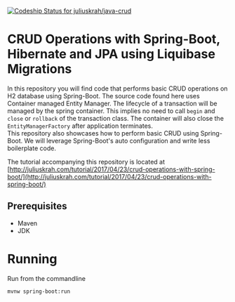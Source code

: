 [ ![Codeship Status for juliuskrah/java-crud](https://app.codeship.com/projects/e1e1f9d0-d361-0134-0c11-16d407f7e953/status?branch=spring-boot-hibernate-jpa)](https://app.codeship.com/projects/201898)
# CRUD Operations with Spring-Boot, Hibernate and JPA using Liquibase Migrations
In this repository you will find code that performs basic CRUD operations on H2 database using Spring-Boot. The source
code found here uses Container managed Entity Manager. The lifecycle of a transaction will be managed by the spring container.
This implies no need to call `begin` and `close` or `rollback` of the transaction class. The container will also close the 
`EntityManagerFactory` after application terminates.   
This repository also showcases how to perform basic CRUD using Spring-Boot. We will leverage Spring-Boot's auto configuration and
write less boilerplate code.

The tutorial accompanying this repository is located at [http://juliuskrah.com/tutorial/2017/04/23/crud-operations-with-spring-boot/](http://juliuskrah.com/tutorial/2017/04/23/crud-operations-with-spring-boot/)

## Prerequisites
- Maven
- JDK

# Running
Run from the commandline
```bash
mvnw spring-boot:run
```
